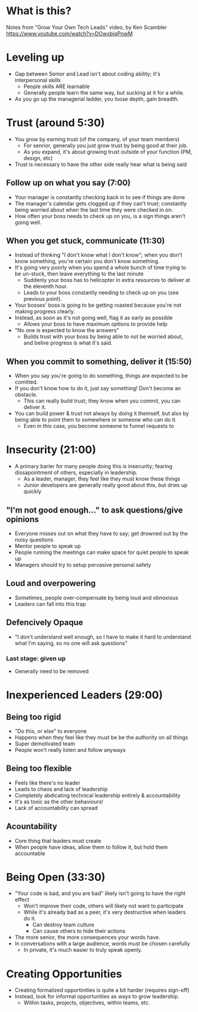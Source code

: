 # What is this?
Notes from "Grow Your Own Tech Leads" video, by Ken Scambler
https://www.youtube.com/watch?v=DOwxbjqPnwM


# Leveling up
* Gap between Senior and Lead isn't about coding ability; it's interpersonal skills
  * People skills ARE learnable
  * Generally people learn the same way, but sucking at it for a while.
* As you go up the managerial ladder, you loose depth, gain breadth.

# Trust (around 5:30) 
* You grow by earning trust (of the company, of your team members)
  * For senrior, generally you just grow trust by being good at their job.
  * As you expand, it's about growing trust outside of your function (PM, design, etc)
* Trust is necessary to have the other side really hear what is being said

## Follow up on what you say (7:00)
* Your manager is constantly checking back in to see if things are done
* The manager's calendar gets clogged up if they can't trust; constantly being worried about when the last time they were checked in on. 
* How often your boss needs to check up on you, is a sign things aren't going well.

## When you get stuck, communicate (11:30)
* Instead of thinking "I don't know what I don't know"; when you don't know something, you're certain you don't know something.
* It's going very poorly when you spend a whole bunch of time trying to be un-stuck, then leave everything to the last minute
  * Suddenly your boss has to helicopter in extra resources to deliver at the eleventh hour.
  * Leads to your boss constantly needing to check up on you (see previous point).
* Your bosses' boss is going to be getting roasted because you're not making progress clearly.
* Instead, as soon as it's not going well, flag it as early as possible
  * Allows your boss to have maximum options to provide help
* "No one is expected to know the answers"
  * Builds trust with your boss by being able to not be worried about, and belive progress is what it's said.

## When you commit to something, deliver it (15:50)
* When you say you're going to do something, things are expected to be comitted.
* If you don't know how to do it, just say something! Don't become an obstacle.
  * This can really build trust; they know when you commit, you can deliver it.
* You can build power & trust not always by doing it themself, but also by being able to point them to somewhere or someone who can do it.
  * Even in this case, you become someone to funnel requests to

# Insecurity (21:00)
* A primary barier for many people doing this is insecurity; fearing dissapointment of others, especially in leadership.
  * As a leader, manager, they feel like they must know these things
  * Junior developers are generally really good about this, but dries up quickly

## "I'm not good enough..." to ask questions/give opinions
  * Everyone misses out on what they have to say; get drowned out by the noisy questions
  * Mentor people to speak up
  * People running the meetings can make space for quiet people to speak up
  * Managers should try to setup pervasive personal safety

## Loud and overpowering
* Sometimes, people over-compensate by being loud and obnoxious
* Leaders can fall into this trap

## Defencively Opaque
* "I don't understand well enough, so I have to make it hard to understand what I'm saying, so no one will ask questions"

### Last stage: given up
* Generally need to be removed

# Inexperienced Leaders (29:00)

## Being too rigid
* "Do this, or else" to everyone
* Happens when they feel like they must be be the authority on all things
* Super demotivated team
* People won't really listen and follow anyways

## Being too flexible 
* Feels like there's no leader
* Leads to chaos and lack of leadership
* Completely abdicating technical leadership entirely & accountability
* It's as toxic as the other behaviours!
* Lack of accountability can spread

## Acountability
* Core thing that leaders must create
* When people have ideas, allow them to follow it, but hold them accountable

# Being Open (33:30)
* "Your code is bad, and you are bad" likely isn't going to have the right effect
  * Won't improve their code, others will likely not want to participate
  * While it's already bad as a peer, it's very destructive when leaders do it.
    * Can destroy team culture
    * Can cause others to hide their actions
* The more senior, the more consequences your words have.
* In conversations with a large audience, words must be chosen carefully
  * In private, it's much easier to truly speak openly.

# Creating Opportunities
* Creating formalized opportinities is quite a bit harder (requires sign-off)
* Instead, look for informal opportunities as ways to grow leadership.
  * Within tasks, projects, objectives, within teams, etc.
